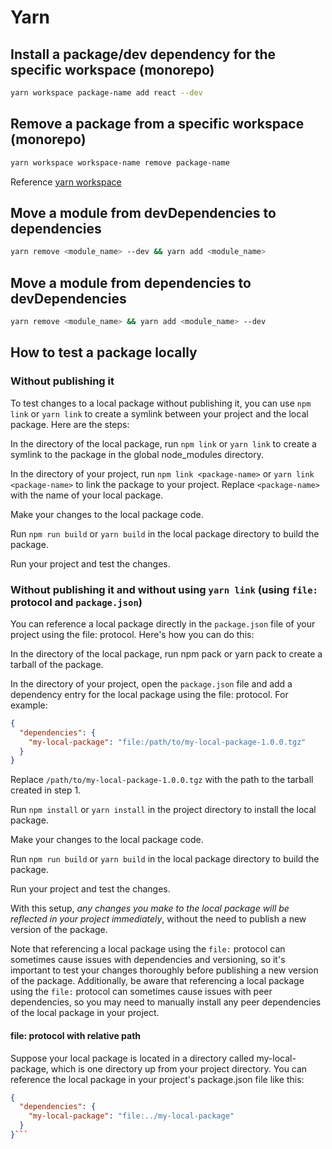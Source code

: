 # Yarn

## Install a package/dev dependency for the specific workspace (monorepo)

```bash
yarn workspace package-name add react --dev
```

## Remove a package from a specific workspace (monorepo)

```bash
yarn workspace workspace-name remove package-name
```

Reference [yarn workspace](https://yarnpkg.com/lang/en/docs/cli/workspace/)

## Move a module from devDependencies to dependencies

```bash
yarn remove <module_name> --dev && yarn add <module_name>
```

## Move a module from dependencies to devDependencies

```bash
yarn remove <module_name> && yarn add <module_name> --dev
```

## How to test a package locally

### Without publishing it

To test changes to a local package without publishing it, you can use `npm link` or `yarn link` to create a symlink between your project and the local package. Here are the steps:

In the directory of the local package, run `npm link` or `yarn link` to create a symlink to the package in the global node_modules directory.

In the directory of your project, run `npm link <package-name>` or `yarn link <package-name>` to link the package to your project. Replace `<package-name>` with the name of your local package.

Make your changes to the local package code.

Run `npm run build` or `yarn build` in the local package directory to build the package.

Run your project and test the changes.

### Without publishing it and without using `yarn link` (using `file:` protocol and `package.json`)

You can reference a local package directly in the `package.json` file of your project using the file: protocol. Here's how you can do this:

In the directory of the local package, run npm pack or yarn pack to create a tarball of the package.

In the directory of your project, open the `package.json` file and add a dependency entry for the local package using the file: protocol. For example:

```json
{
  "dependencies": {
    "my-local-package": "file:/path/to/my-local-package-1.0.0.tgz"
  }
}
```

Replace `/path/to/my-local-package-1.0.0.tgz` with the path to the tarball created in step 1.

Run `npm install` or `yarn install` in the project directory to install the local package.

Make your changes to the local package code.

Run `npm run build` or `yarn build` in the local package directory to build the package.

Run your project and test the changes.

With this setup, *any changes you make to the local package will be reflected in your project immediately*, without the need to publish a new version of the package.

Note that referencing a local package using the `file:` protocol can sometimes cause issues with dependencies and versioning, so it's important to test your changes thoroughly before publishing a new version of the package. Additionally, be aware that referencing a local package using the `file:` protocol can sometimes cause issues with peer dependencies, so you may need to manually install any peer dependencies of the local package in your project.

#### file: protocol with relative path

Suppose your local package is located in a directory called my-local-package, which is one directory up from your project directory. You can reference the local package in your project's package.json file like this:

```json
{
  "dependencies": {
    "my-local-package": "file:../my-local-package"
  }
}```

